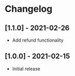 # Changelog

## [1.1.0] - 2021-02-26
- Add refund functionality

## [1.0.0] - 2021-02-15
- Initial release
